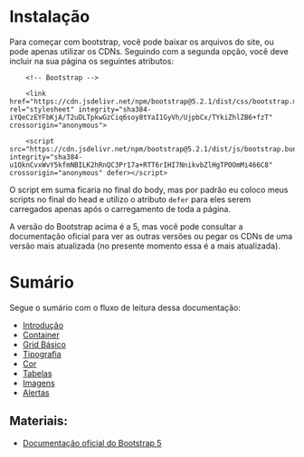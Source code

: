 # Instalação

Para começar com bootstrap, você pode baixar os arquivos do site, ou pode apenas utilizar os CDNs. Seguindo com a segunda opção, você deve incluir na sua página os seguintes atributos:

```
    <!-- Bootstrap -->
    
    <link href="https://cdn.jsdelivr.net/npm/bootstrap@5.2.1/dist/css/bootstrap.min.css" rel="stylesheet" integrity="sha384-iYQeCzEYFbKjA/T2uDLTpkwGzCiq6soy8tYaI1GyVh/UjpbCx/TYkiZhlZB6+fzT" crossorigin="anonymous">

    <script src="https://cdn.jsdelivr.net/npm/bootstrap@5.2.1/dist/js/bootstrap.bundle.min.js" integrity="sha384-u1OknCvxWvY5kfmNBILK2hRnQC3Pr17a+RTT6rIHI7NnikvbZlHgTPOOmMi466C8" crossorigin="anonymous" defer></script>
```

O script em suma ficaria no final do body, mas por padrão eu coloco meus scripts no final do head e utilizo o atributo `defer` para eles serem carregados apenas após o carregamento de toda a página.

A versão do Bootstrap acima é a 5, mas você pode consultar a documentação oficial para ver as outras versões ou pegar os CDNs de uma versão mais atualizada (no presente momento essa é a mais atualizada).

# Sumário

Segue o sumário com o fluxo de leitura dessa documentação:

- <a href="/introduction/README.md">Introdução</a>
- <a href="/container/README.md">Container</a>
- <a href="/grid/README.md">Grid Básico</a>
- <a href="/typography/README.md">Tipografia</a>
- <a href="/color/README.md">Cor</a>
- <a href="/tables/README.md">Tabelas</a>
- <a href="/images/README.md">Imagens</a>
- <a href="/alerts/README.md">Alertas</a>


## Materiais:

- <a href="https://getbootstrap.com/docs/5.2/getting-started/introduction/">Documentação oficial do Bootstrap 5</a>